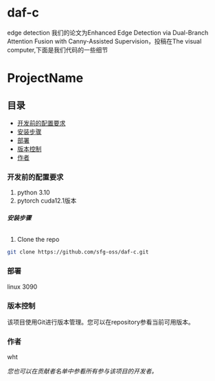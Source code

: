 # daf-c
edge detection
我们的论文为Enhanced Edge Detection via Dual-Branch Attention Fusion with Canny-Assisted Supervision，投稿在The visual computer,下面是我们代码的一些细节

# ProjectName


## 目录
- [开发前的配置要求](#开发前的配置要求)
- [安装步骤](#安装步骤)
- [部署](#部署)
- [版本控制](#版本控制)
- [作者](#作者)





### 开发前的配置要求

1. python 3.10
2. pytorch cuda12.1版本

###### **安装步骤**

1. Clone the repo

```sh
git clone https://github.com/sfg-oss/daf-c.git
```


### 部署

linux 3090






### 版本控制

该项目使用Git进行版本管理。您可以在repository参看当前可用版本。

### 作者

wht

 *您也可以在贡献者名单中参看所有参与该项目的开发者。*








